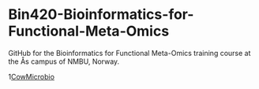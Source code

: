 # Bin420-Bioinformatics-for-Functional-Meta-Omics
GitHub for the Bioinformatics for Functional Meta-Omics training course at the Ås campus of NMBU, Norway. 

1[CowMicrobio]()
